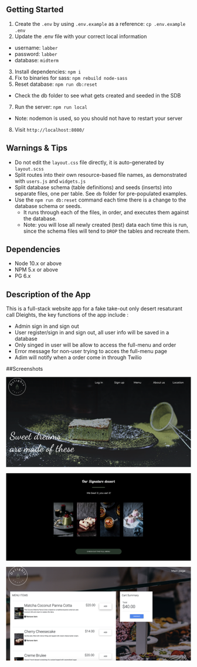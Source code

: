 

## Getting Started

1. Create the `.env` by using `.env.example` as a reference: `cp .env.example .env`
2. Update the .env file with your correct local information 
  - username: `labber` 
  - password: `labber` 
  - database: `midterm`
3. Install dependencies: `npm i`
4. Fix to binaries for sass: `npm rebuild node-sass`
5. Reset database: `npm run db:reset`
  - Check the db folder to see what gets created and seeded in the SDB
7. Run the server: `npm run local`
  - Note: nodemon is used, so you should not have to restart your server
8. Visit `http://localhost:8080/`

## Warnings & Tips

- Do not edit the `layout.css` file directly, it is auto-generated by `layout.scss`
- Split routes into their own resource-based file names, as demonstrated with `users.js` and `widgets.js`
- Split database schema (table definitions) and seeds (inserts) into separate files, one per table. See `db` folder for pre-populated examples. 
- Use the `npm run db:reset` command each time there is a change to the database schema or seeds. 
  - It runs through each of the files, in order, and executes them against the database. 
  - Note: you will lose all newly created (test) data each time this is run, since the schema files will tend to `DROP` the tables and recreate them.

## Dependencies

- Node 10.x or above
- NPM 5.x or above
- PG 6.x


## Description of the App 

This is a full-stack website app for a fake take-out only desert resaturant call Dleights,
the key functions of the app include : 

-  Admin sign in and sign out 
-  User register/sign in and sign out, all user info will be saved in a database
-  Only singed in user will be allow to access the full-menu and order
-  Error message for non-user trying to acces the full-menu page
-  Adim will notify when a order come in through Twilio


##Screenshots


!["Screenshot"](https://github.com/Leeeeeeeeeeeeeo/Food-Pick-up-Ordering-Project/blob/master/docs/main%20page.png)

!["Screenshot"](https://github.com/Leeeeeeeeeeeeeo/Food-Pick-up-Ordering-Project/blob/master/docs/menu%20section.png)

!["Screenshot"](https://github.com/Leeeeeeeeeeeeeo/Food-Pick-up-Ordering-Project/blob/master/docs/full%20menu.png)
